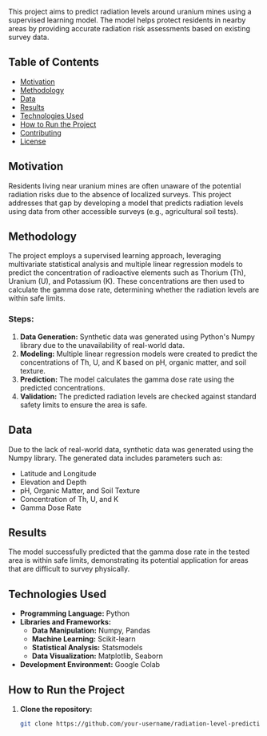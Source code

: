 This project aims to predict radiation levels around uranium mines using a supervised learning model. The model helps protect residents in nearby areas by providing accurate radiation risk assessments based on existing survey data.

## Table of Contents
- [Motivation](#motivation)
- [Methodology](#methodology)
- [Data](#data)
- [Results](#results)
- [Technologies Used](#technologies-used)
- [How to Run the Project](#how-to-run-the-project)
- [Contributing](#contributing)
- [License](#license)

## Motivation
Residents living near uranium mines are often unaware of the potential radiation risks due to the absence of localized surveys. This project addresses that gap by developing a model that predicts radiation levels using data from other accessible surveys (e.g., agricultural soil tests).

## Methodology
The project employs a supervised learning approach, leveraging multivariate statistical analysis and multiple linear regression models to predict the concentration of radioactive elements such as Thorium (Th), Uranium (U), and Potassium (K). These concentrations are then used to calculate the gamma dose rate, determining whether the radiation levels are within safe limits.

### Steps:
1. **Data Generation:** Synthetic data was generated using Python's Numpy library due to the unavailability of real-world data.
2. **Modeling:** Multiple linear regression models were created to predict the concentrations of Th, U, and K based on pH, organic matter, and soil texture.
3. **Prediction:** The model calculates the gamma dose rate using the predicted concentrations.
4. **Validation:** The predicted radiation levels are checked against standard safety limits to ensure the area is safe.

## Data
Due to the lack of real-world data, synthetic data was generated using the Numpy library. The generated data includes parameters such as:
- Latitude and Longitude
- Elevation and Depth
- pH, Organic Matter, and Soil Texture
- Concentration of Th, U, and K
- Gamma Dose Rate

## Results
The model successfully predicted that the gamma dose rate in the tested area is within safe limits, demonstrating its potential application for areas that are difficult to survey physically.

## Technologies Used
- **Programming Language:** Python
- **Libraries and Frameworks:**
  - **Data Manipulation:** Numpy, Pandas
  - **Machine Learning:** Scikit-learn
  - **Statistical Analysis:** Statsmodels
  - **Data Visualization:** Matplotlib, Seaborn
- **Development Environment:** Google Colab

## How to Run the Project
1. **Clone the repository:**
   ```bash
   git clone https://github.com/your-username/radiation-level-prediction.git

